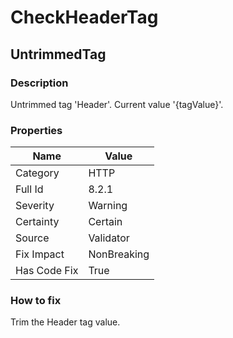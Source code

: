﻿---  
uid: Validator_8_2_1  
---

# CheckHeaderTag

## UntrimmedTag

### Description

Untrimmed tag 'Header'. Current value '{tagValue}'.

### Properties

| Name         | Value       |
| ------------ | ----------- |
| Category     | HTTP        |
| Full Id      | 8.2.1       |
| Severity     | Warning     |
| Certainty    | Certain     |
| Source       | Validator   |
| Fix Impact   | NonBreaking |
| Has Code Fix | True        |

### How to fix

Trim the Header tag value.
